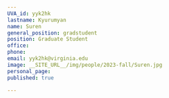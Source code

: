 ```yaml
---
UVA_id: yyk2hk
lastname: Kyurumyan
name: Suren
general_position: gradstudent
position: Graduate Student
office: 
phone: 
email: yyk2hk@virginia.edu
image: __SITE_URL__/img/people/2023-fall/Suren.jpg
personal_page:
published: true

---
```


